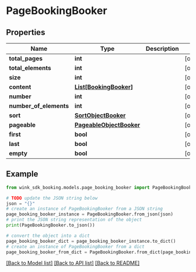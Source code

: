 # PageBookingBooker


## Properties

Name | Type | Description | Notes
------------ | ------------- | ------------- | -------------
**total_pages** | **int** |  | [optional] 
**total_elements** | **int** |  | [optional] 
**size** | **int** |  | [optional] 
**content** | [**List[BookingBooker]**](BookingBooker.md) |  | [optional] 
**number** | **int** |  | [optional] 
**number_of_elements** | **int** |  | [optional] 
**sort** | [**SortObjectBooker**](SortObjectBooker.md) |  | [optional] 
**pageable** | [**PageableObjectBooker**](PageableObjectBooker.md) |  | [optional] 
**first** | **bool** |  | [optional] 
**last** | **bool** |  | [optional] 
**empty** | **bool** |  | [optional] 

## Example

```python
from wink_sdk_booking.models.page_booking_booker import PageBookingBooker

# TODO update the JSON string below
json = "{}"
# create an instance of PageBookingBooker from a JSON string
page_booking_booker_instance = PageBookingBooker.from_json(json)
# print the JSON string representation of the object
print(PageBookingBooker.to_json())

# convert the object into a dict
page_booking_booker_dict = page_booking_booker_instance.to_dict()
# create an instance of PageBookingBooker from a dict
page_booking_booker_from_dict = PageBookingBooker.from_dict(page_booking_booker_dict)
```
[[Back to Model list]](../README.md#documentation-for-models) [[Back to API list]](../README.md#documentation-for-api-endpoints) [[Back to README]](../README.md)


